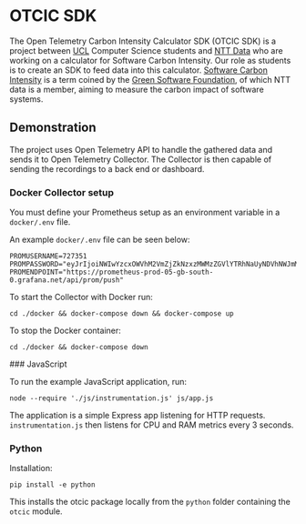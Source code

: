 # OTCIC SDK

The Open Telemetry Carbon Intensity Calculator SDK (OTCIC SDK) is a project between [UCL](https://www.ucl.ac.uk/) Computer Science students
and [NTT Data](https://www.nttdata.com/global/en) who are working on a calculator for Software Carbon Intensity.
Our role as students is to create an SDK to feed data into this calculator.
[Software Carbon Intensity](https://greensoftware.foundation/articles/software-carbon-intensity-crafting-a-standard) is a term
coined by the [Green Software Foundation](https://greensoftware.foundation/), of which NTT data is a member, aiming to measure
the carbon impact of software systems.

## Demonstration

The project uses Open Telemetry API to handle the gathered data and sends it to Open Telemetry Collector. The Collector is then capable of sending the recordings to a back end or dashboard.

### Docker Collector setup

You must define your Prometheus setup as an environment variable in a `docker/.env` file.

An example `docker/.env` file can be seen below:
```
PROMUSERNAME=727351
PROMPASSWORD="eyJrIjoiNWIwYzcxOWVhM2VmZjZkNzxzMWMzZGVlYTRhNaUyNDVhNWJmMzgyMCIsIm4iOiJjb2xsZWN0dGVzdCIsImlkIjo3NzU2NzN9"
PROMENDPOINT="https://prometheus-prod-05-gb-south-0.grafana.net/api/prom/push"
```

To start the Collector with Docker run:
```
cd ./docker && docker-compose down && docker-compose up
```

To stop the Docker container:
```
cd ./docker && docker-compose down
```


### JavaScript

To run the example JavaScript application, run:
```
node --require './js/instrumentation.js' js/app.js
```

The application is a simple Express app listening for HTTP requests. `instrumentation.js` then listens for CPU and RAM metrics every 3 seconds.


### Python

Installation:
```
pip install -e python
```

This installs the otcic package locally from the `python` folder containing the `otcic` module.


